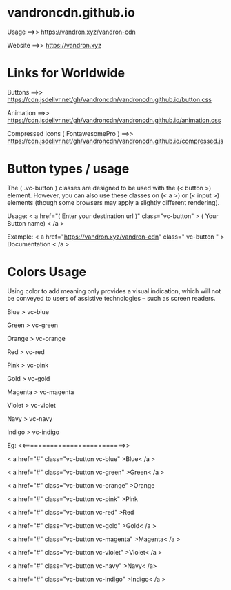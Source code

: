 # vandroncdn.github.io

Usage ==>> https://vandron.xyz/vandron-cdn

Website ==>> https://vandron.xyz

# Links for Worldwide


Buttons                             ==>> https://cdn.jsdelivr.net/gh/vandroncdn/vandroncdn.github.io/button.css

Animation                           ==>> https://cdn.jsdelivr.net/gh/vandroncdn/vandroncdn.github.io/animation.css

Compressed Icons ( FontawesomePro ) ==>> https://cdn.jsdelivr.net/gh/vandroncdn/vandroncdn.github.io/compressed.js

# Button types / usage

The ( .vc-button ) classes are designed to be used with the (< button >) element. However, you can also use these classes on (< a >) or (< input >) elements (though some browsers may apply a slightly different rendering).
  
  Usage: < a href="( Enter your destination url )" class="vc-button" > ( Your Button name) < /a >
  
  Example: < a href="https://vandron.xyz/vandron-cdn" class=" vc-button " > Documentation < /a >
  
  # Colors Usage
  
  Using color to add meaning only provides a visual indication, which will not be conveyed to users of assistive technologies – such as screen readers.
  
  Blue > vc-blue
  
  Green > vc-green
  
  Orange > vc-orange
  
  Red > vc-red
  
  Pink > vc-pink
  
  Gold > vc-gold
  
  Magenta > vc-magenta
  
  Violet > vc-violet
  
  Navy > vc-navy
  
  Indigo > vc-indigo
  
  Eg: <<==========================>>
  
  < a href="#" class="vc-button vc-blue" >Blue< /a >
  
  < a href="#" class="vc-button vc-green" >Green< /a >
  
  < a href="#" class="vc-button vc-orange" >Orange </a >
  
  < a href="#" class="vc-button vc-pink" >Pink </a >
  
  < a href="#" class="vc-button vc-red" >Red </a >
  
  < a href="#" class="vc-button vc-gold" >Gold< /a >
  
  < a href="#" class="vc-button vc-magenta" >Magenta< /a >
  
  < a href="#" class="vc-button vc-violet" >Violet< /a >
  
  < a href="#" class="vc-button vc-navy" >Navy< /a>
  
  < a href="#" class="vc-button vc-indigo" >Indigo< /a >
  
  
  
